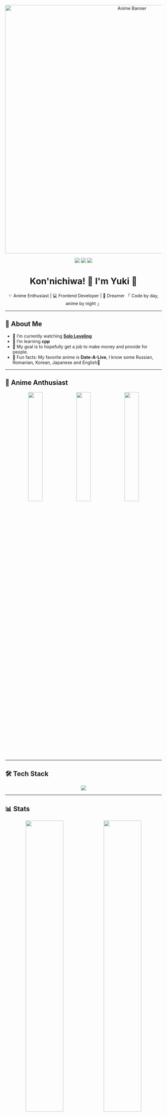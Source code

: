 <!-- Banner Image -->
<p align="center">
  <img src="https://i.pinimg.com/736x/40/9e/12/409e125b851c547d7522f7eaa9ff5db5.jpg" alt="Anime Banner" width="800px"/>
</p>

<!-- Profile Badges -->
<p align="center">
  <img src="https://img.shields.io/badge/🌸-Anime%20Lover-pink?style=flat-square" />
  <img src="https://img.shields.io/badge/☕-Tea%20Addict-brown?style=flat-square" />
  <img src="https://img.shields.io/github/followers/simplyangelic?style=social" />
</p>

<!-- Title -->
<h1 align="center">Kon'nichiwa! 👋 I'm Yuki 🍡</h1>

<!-- Short Bio -->
<p align="center">
✨ Anime Enthusiast | 💻 Frontend Developer | 🌙 Dreamer  
「 Code by day, anime by night 」  
</p>

---

## 🌸 About Me
- 🍙 I’m currently watching **[Solo Leveling](https://myanimelist.net/anime/52299/Ore_dake_Level_Up_na_Ken?cat=anime)**  
- 🌱 I’m learning **cpp**  
- 🎯 My goal is to hopefully get a job to make money and provide for people.
- 🌌 Fun facts: My favorite anime is **Date-A-Live**, I know some Russian, Romanian, Korean, Japanese and English🎻  

---

## 🌙 Anime Anthusiast  
<p align="center">
  <img src="https://64.media.tumblr.com/3ebfe83f4d2c67cbd918f86f63126305/21dc2d0912d3bb57-35/s500x750/1c7cbd1a7c85f3d8696e3bf3ec3c1b65b4db30b2.gif" width="30%"/>
  <img src="https://64.media.tumblr.com/57a5f3ba8d6013ff22d5a5d98fbb8ea4/tumblr_npv8mdHyzZ1u6x3u0o1_500.gif" width="30%"/>
  <img src="https://64.media.tumblr.com/95a0d8c7e74104ae7b446b3de7a7b364/tumblr_nmv62nHHRR1u6x3u0o1_500.gif" width="30%"/>
</p>

---

## 🛠️ Tech Stack
<p align="center">
  <img src="https://skillicons.dev/icons?i=html,css,js,react,tailwind,git,github,vscode" />
</p>

---

## 📊 Stats  
<p align="center">
  <img width="49%" src="https://github-readme-stats.vercel.app/api?username=simplyangelic&show_icons=true&theme=sakura" />
  <img width="49%" src="https://github-readme-streak-stats.herokuapp.com/?user=simplyangelic&theme=sakura" />
</p>

---

## 🎶 Now Playing  
[![Spotify](https://novatorem.vercel.app/api/spotify)](https://open.spotify.com/user/jinxzyyy)

---

## 🌸 Let's Connect!
<p align="center">
  <a href="https://myanimelist.net/profile/yourusername" target="_blank">
    <img src="https://img.shields.io/badge/MyAnimeList-2e51a2?style=flat&logo=myanimelist" />
  </a>
</p>

---

> "I don’t know if I’m cut out for this… but I want to try my best for this family." – *Yor Forger* 🍙  

---

⭐️ From [Yuki](https://github.com/simplyangelic)  

---

